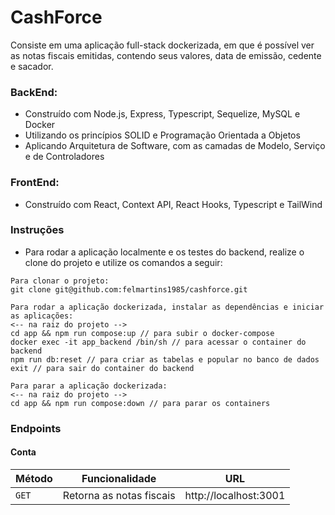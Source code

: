 # CashForce

Consiste em uma aplicação full-stack dockerizada, em que é  possível ver as notas fiscais emitidas, contendo seus valores, data de emissão, cedente e sacador.


### BackEnd:

* Construído com Node.js, Express, Typescript, Sequelize, MySQL e Docker
* Utilizando os princípios SOLID e Programação Orientada a Objetos
* Aplicando Arquitetura de Software, com as camadas de Modelo, Serviço e de Controladores

### FrontEnd:
* Construído com React, Context API, React Hooks, Typescript e TailWind

### Instruções

- Para rodar a aplicação localmente e os testes do backend, realize o clone do projeto e utilize os comandos a seguir:

```
Para clonar o projeto:
git clone git@github.com:felmartins1985/cashforce.git

Para rodar a aplicação dockerizada, instalar as dependências e iniciar as aplicações:
<-- na raiz do projeto -->
cd app && npm run compose:up // para subir o docker-compose
docker exec -it app_backend /bin/sh // para acessar o container do backend
npm run db:reset // para criar as tabelas e popular no banco de dados
exit // para sair do container do backend

Para parar a aplicação dockerizada:
<-- na raiz do projeto -->
cd app && npm run compose:down // para parar os containers
```

### Endpoints


#### Conta

| Método | Funcionalidade | URL |
|---|---|---|
| `GET` | Retorna as notas fiscais | http://localhost:3001 |



